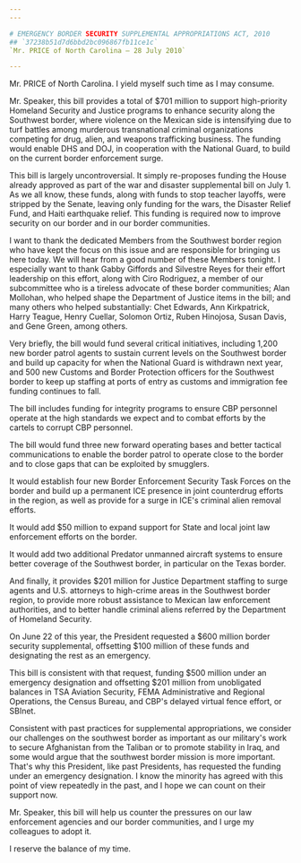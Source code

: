 ```yaml
---
---

# EMERGENCY BORDER SECURITY SUPPLEMENTAL APPROPRIATIONS ACT, 2010
## `37238b51d7d6bbd2bc096867fb11ce1c`
`Mr. PRICE of North Carolina — 28 July 2010`

---
```



Mr. PRICE of North Carolina. I yield myself such time as I may 
consume.

Mr. Speaker, this bill provides a total of $701 million to support 
high-priority Homeland Security and Justice programs to enhance 
security along the Southwest border, where violence on the Mexican side 
is intensifying due to turf battles among murderous transnational 
criminal organizations competing for drug, alien, and weapons 
trafficking business. The funding would enable DHS and DOJ, in 
cooperation with the National Guard, to build on the current border 
enforcement surge.

This bill is largely uncontroversial. It simply re-proposes funding 
the House already approved as part of the war and disaster supplemental 
bill on July 1. As we all know, these funds, along with funds to stop 
teacher layoffs, were stripped by the Senate, leaving only funding for 
the wars, the Disaster Relief Fund, and Haiti earthquake relief. This 
funding is required now to improve security on our border and in our 
border communities.

I want to thank the dedicated Members from the Southwest border 
region who have kept the focus on this issue and are responsible for 
bringing us here today. We will hear from a good number of these 
Members tonight. I especially want to thank Gabby Giffords and 
Silvestre Reyes for their effort leadership on this effort, along with 
Ciro Rodriguez, a member of our subcommittee who is a tireless advocate 
of these border communities; Alan Mollohan, who helped shape the 
Department of Justice items in the bill; and many others who helped 
substantially: Chet Edwards, Ann Kirkpatrick, Harry Teague, Henry 
Cuellar, Solomon Ortiz, Ruben Hinojosa, Susan Davis, and Gene Green, 
among others.

Very briefly, the bill would fund several critical initiatives, 
including 1,200 new border patrol agents to sustain current levels on 
the Southwest border and build up capacity for when the National Guard 
is withdrawn next year, and 500 new Customs and Border Protection 
officers for the Southwest border to keep up staffing at ports of entry 
as customs and immigration fee funding continues to fall.

The bill includes funding for integrity programs to ensure CBP 
personnel operate at the high standards we expect and to combat efforts 
by the cartels to corrupt CBP personnel.

The bill would fund three new forward operating bases and better 
tactical communications to enable the border patrol to operate close to 
the border and to close gaps that can be exploited by smugglers.

It would establish four new Border Enforcement Security Task Forces 
on the border and build up a permanent ICE presence in joint 
counterdrug efforts in the region, as well as provide for a surge in 
ICE's criminal alien removal efforts.

It would add $50 million to expand support for State and local joint 
law enforcement efforts on the border.

It would add two additional Predator unmanned aircraft systems to 
ensure better coverage of the Southwest border, in particular on the 
Texas border.

And finally, it provides $201 million for Justice Department staffing 
to surge agents and U.S. attorneys to high-crime areas in the Southwest 
border region, to provide more robust assistance to Mexican law 
enforcement authorities, and to better handle criminal aliens referred 
by the Department of Homeland Security.

On June 22 of this year, the President requested a $600 million 
border security supplemental, offsetting $100 million of these funds 
and designating the rest as an emergency.



This bill is consistent with that request, funding $500 million under 
an emergency designation and offsetting $201 million from unobligated 
balances in TSA Aviation Security, FEMA Administrative and Regional 
Operations, the Census Bureau, and CBP's delayed virtual fence effort, 
or SBInet.

Consistent with past practices for supplemental appropriations, we 
consider our challenges on the southwest border as important as our 
military's work to secure Afghanistan from the Taliban or to promote 
stability in Iraq, and some would argue that the southwest border 
mission is more important. That's why this President, like past 
Presidents, has requested the funding under an emergency designation. I 
know the minority has agreed with this point of view repeatedly in the 
past, and I hope we can count on their support now.

Mr. Speaker, this bill will help us counter the pressures on our law 
enforcement agencies and our border communities, and I urge my 
colleagues to adopt it.

I reserve the balance of my time.